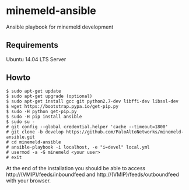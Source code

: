 # minemeld-ansible

Ansible playbook for minemeld development

## Requirements

Ubuntu 14.04 LTS Server

## Howto

    $ sudo apt-get update
    $ sudo apt-get upgrade (optional)
    $ sudo apt-get install gcc git python2.7-dev libffi-dev libssl-dev
    $ wget https://bootstrap.pypa.io/get-pip.py
    $ sudo -H python get-pip.py
    $ sudo -H pip install ansible
    $ sudo su -
    # git config --global credential.helper 'cache --timeout=1800'
    # git clone -b develop https://github.com/PaloAltoNetworks/minemeld-ansible.git
    # cd minemeld-ansible
    # ansible-playbook -i localhost, -e "i=devel" local.yml
    # usermod -a -G minemeld <your user>
    # exit

At the end of the installation you should be able to access http://(VMIP)/feeds/inboundfeed and http://(VMIP)/feeds/outboundfeed with your browser.
